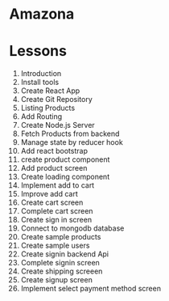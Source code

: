 # Amazona

# Lessons

1. Introduction
2. Install tools
3. Create React App
4. Create Git Repository
5. Listing Products
6. Add Routing
7. Create Node.js Server
8. Fetch Products from backend
9. Manage state by reducer hook
10. Add react bootstrap
11. create product component
12. Add product screen
13. Create loading component
14. Implement add to cart
15. Improve add cart
16. Create cart screen
17. Complete cart screen
18. Create sign in screen
19. Connect to mongodb database
20. Create sample products
21. Create sample users
22. Create signin backend Api
23. Complete signin screen
24. Create shipping screeen
25. Create signup screen
26. Implement select payment method screen
